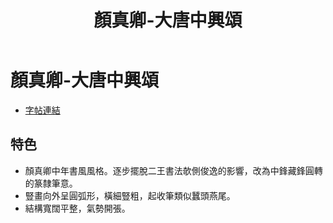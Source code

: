 ﻿---
title: '顏真卿-大唐中興頌'
tags: ['顏真卿', '碑刻', '楷書']
order: 8
---
# 顏真卿-大唐中興頌
* [字帖連結](https://openmuseum.tw/muse/digi_object/a826d6c8cb7380573a22fe6ea0645a45)

## 特色
* 顏真卿中年書風風格。逐步擺脫二王書法欹側俊逸的影響，改為中鋒藏鋒圓轉的篆隸筆意。
* 豎畫向外呈圓弧形，橫細豎粗，起收筆類似蠶頭燕尾。
* 結構寬闊平整，氣勢開張。